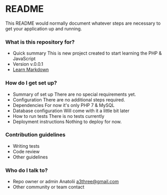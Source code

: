 # README #

This README would normally document whatever steps are necessary to get your application up and running.

### What is this repository for? ###

* Quick summary
  This is new project created to start learning the PHP & JavaScript
* Version
	v.0.0.1
* [Learn Markdown](https://bitbucket.org/tutorials/markdowndemo)

### How do I get set up? ###

* Summary of set up
	There are no special requirements yet.
* Configuration
	There are no additional steps required.
* Dependencies
	For now it's only PHP 7 & MySQL
* Database configuration
	Will come with it a little bit later
* How to run tests
	There is no tests currently
* Deployment instructions
	Nothing to deploy for now.

### Contribution guidelines ###

* Writing tests
* Code review
* Other guidelines

### Who do I talk to? ###

* Repo owner or admin
	Anatolii <a3three@gmail.com>
* Other community or team contact